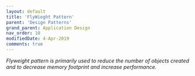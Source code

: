 ```yaml
---
layout: default
title: 'FlyWieght Pattern'
parent: 'Design Patterns'
grand_parent: Application Design
nav_order: 10
modifiedDate: 4-Apr-2019
comments: true
---
```

<em>Flyweight pattern is primarily used to reduce the number of objects created and to decrease memory footprint and increase performance.</em>
